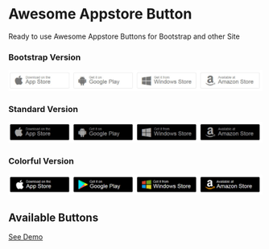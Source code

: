 # Awesome Appstore Button
Ready to use Awesome Appstore Buttons for Bootstrap and other Site

### Bootstrap Version
![awesome appstore button](https://raw.githubusercontent.com/webmechanicx/awesome-appstore-button/master/bootstrap-ver.jpg)

### Standard Version
![awesome appstore button](https://raw.githubusercontent.com/webmechanicx/awesome-appstore-button/master/standard-ver.jpg)

### Colorful Version
![awesome appstore button](https://raw.githubusercontent.com/webmechanicx/awesome-appstore-button/master/colorful-ver.jpg)

## Available Buttons
[See Demo](https://webmechanicx.github.io/awesome-appstore-button/)
